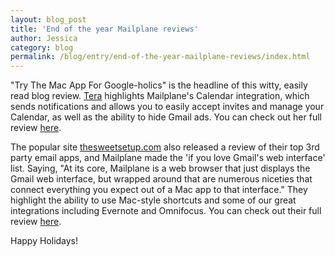 ```yaml
---
layout: blog_post
title: 'End of the year Mailplane reviews'
author: Jessica
category: blog
permalink: /blog/entry/end-of-the-year-mailplane-reviews/index.html
---
```


"Try The Mac App For Google-holics" is the headline of this witty, easily
read blog review. [Tera](http://teratalks.com/2014/12/try-the-mac-app-for-google-holics) highlights Mailplane's Calendar integration,
which sends notifications and allows you to easily accept invites and
manage your Calendar, as well as the ability to hide Gmail
ads. You can check out her full review [here](http://teratalks.com/2014/12/try-the-mac-app-for-google-holics).

The popular site [thesweetsetup.com](http://thesweetsetup.com/apps/favorite-email-client-os-x) also released a review of their top 3rd
party email apps, and Mailplane made the 'if you love Gmail's web interface' list. Saying, "At its core,
Mailplane is a web browser that just displays the Gmail web interface, but
wrapped around that are numerous niceties that connect everything you
expect out of a Mac app to that interface." They highlight the ability to
use Mac-style shortcuts and some of our great integrations including
Evernote and Omnifocus. You can check out their full review [here](http://thesweetsetup.com/apps/favorite-email-client-os-x).

Happy Holidays!